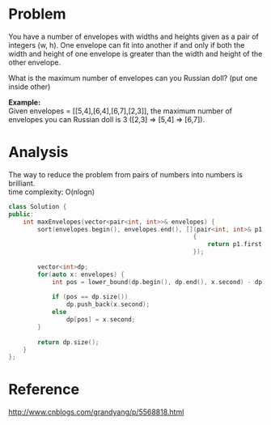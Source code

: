 # Problem
You have a number of envelopes with widths and heights given as a pair of integers (w, h). One envelope can fit into another if and only if both the width and height of one envelope is greater than the width and height of the other envelope.

What is the maximum number of envelopes can you Russian doll? (put one inside other)

**Example:**  
Given envelopes = [[5,4],[6,4],[6,7],[2,3]], the maximum number of envelopes you can Russian doll is 3 ([2,3] => [5,4] => [6,7]).

# Analysis
The way to reduce the problem from pairs of numbers into numbers is brilliant.  
time complexity: O(nlogn)
```C++
class Solution {
public:
    int maxEnvelopes(vector<pair<int, int>>& envelopes) {
        sort(envelopes.begin(), envelopes.end(), [](pair<int, int>& p1, pair<int, int>& p2)
                                                   {
                                                       return p1.first == p2.first ? p1.second > p2.second : p1.first < p2.first;
                                                   });
        
        vector<int>dp;
        for(auto x: envelopes) {
            int pos = lower_bound(dp.begin(), dp.end(), x.second) - dp.begin();
            
            if (pos == dp.size()) 
                dp.push_back(x.second);
            else 
                dp[pos] = x.second;
        }
        
        return dp.size();
    }
};
```

# Reference
http://www.cnblogs.com/grandyang/p/5568818.html
